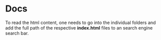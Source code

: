 # Docs

To read the html content, one needs to go into the individual folders and add the full path of the respective **index.html** files to an search engine search bar.
